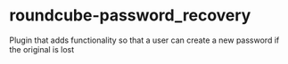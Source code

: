 # roundcube-password_recovery
Plugin that adds functionality so that a user can create a new password if the original is lost
